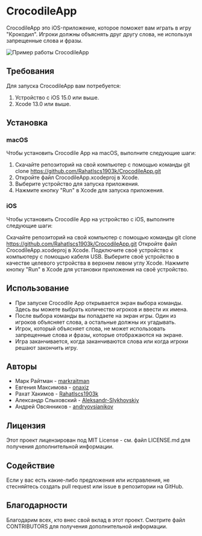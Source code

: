 # CrocodileApp
CrocodileApp это iOS-приложение, которое поможет вам играть в игру "Крокодил". Игроки должны объяснять друг другу слова, не используя запрещенные слова и фразы.

![Пример работы CrocodileApp](https://github.com/RahatIscs1903k/CrocodileApp/blob/develop/Simulator%20Screen%20Recording%20-%20iPhone%2011%20-%202023-04-23%20at%2014.32.47.gif)

## Требования
Для запуска CrocodileApp вам потребуется:

1. Устройство с iOS 15.0 или выше.
2. Xcode 13.0 или выше.

## Установка
### macOS
Чтобы установить Crocodile App на macOS, выполните следующие шаги:

1. Скачайте репозиторий на свой компьютер с помощью команды git clone https://github.com/RahatIscs1903k/CrocodileApp.git
2. Откройте файл CrocodileApp.xcodeproj в Xcode.
3. Выберите устройство для запуска приложения.
4. Нажмите кнопку "Run" в Xcode для запуска приложения.

### iOS
Чтобы установить Crocodile App на устройство с iOS, выполните следующие шаги:

Скачайте репозиторий на свой компьютер с помощью команды git clone https://github.com/RahatIscs1903k/CrocodileApp.git
Откройте файл CrocodileApp.xcodeproj в Xcode.
Подключите своё устройство к компьютеру с помощью кабеля USB.
Выберите своё устройство в качестве целевого устройства в верхнем левом углу Xcode.
Нажмите кнопку "Run" в Xcode для установки приложения на своё устройство.

## Использование
* При запуске Crocodile App открывается экран выбора команды. Здесь вы можете выбрать количество игроков и ввести их имена.
* После выбора команды вы попадаете на экран игры. Один из игроков объясняет слова, а остальные должны их угадывать. 
* Игрок, который объясняет слова, не может использовать запрещенные слова и фразы, которые отображаются на экране. 
* Игра заканчивается, когда заканчиваются слова или когда игроки решают закончить игру.

## Авторы
* Марк Райтман - [markraitman](https://github.com/markraitman)
* Евгения Максимова - [onaxiz](https://github.com/onaxiz)
* Рахат Хакимов - [RahatIscs1903k](https://github.com/RahatIscs1903k)
* Александр Слыховский - [Aleksandr-Slykhovskiy](https://github.com/Aleksandr-Slykhovskiy)
* Андрей Овсянников - [andryovsianikov](https://github.com/andryovsianikov)

## Лицензия
Этот проект лицензирован под MIT License - см. файл LICENSE.md для получения дополнительной информации.

## Содействие
Если у вас есть какие-либо предложения или исправления, не стесняйтесь создать pull request или issue в репозитории на GitHub.

## Благодарности
Благодарим всех, кто внес свой вклад в этот проект. Смотрите файл CONTRIBUTORS для получения дополнительной информации.
